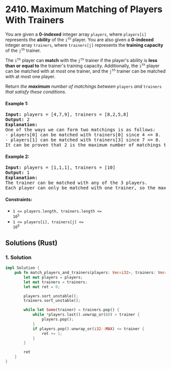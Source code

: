 # 2410. Maximum Matching of Players With Trainers
You are given a **0-indexed** integer array `players`, where `players[i]` represents the **ability** of the <code>i<sup>th</sup></code> player. You are also given a **0-indexed** integer array `trainers`, where `trainers[j]` represents the **training capacity** of the <code>j<sup>th</sup></code> trainer.

The <code>i<sup>th</sup></code> player can **match** with the <code>j<sup>th</sup></code> trainer if the player's ability is **less than or equal to** the trainer's training capacity. Additionally, the <code>i<sup>th</sup></code> player can be matched with at most one trainer, and the <code>j<sup>th</sup></code> trainer can be matched with at most one player.

Return *the **maximum** number of matchings between* `players` *and* `trainers` *that satisfy these conditions*.

#### Example 1:
<pre>
<strong>Input:</strong> players = [4,7,9], trainers = [8,2,5,8]
<strong>Output:</strong> 2
<strong>Explanation:</strong>
One of the ways we can form two matchings is as follows:
- players[0] can be matched with trainers[0] since 4 <= 8.
- players[1] can be matched with trainers[3] since 7 <= 8.
It can be proven that 2 is the maximum number of matchings that can be formed.
</pre>

#### Example 2:
<pre>
<strong>Input:</strong> players = [1,1,1], trainers = [10]
<strong>Output:</strong> 1
<strong>Explanation:</strong>
The trainer can be matched with any of the 3 players.
Each player can only be matched with one trainer, so the maximum answer is 1.
</pre>

#### Constraints:
* <code>1 <= players.length, trainers.length <= 10<sup>5</sup></code>
* <code>1 <= players[i], trainers[j] <= 10<sup>9</sup></code>

## Solutions (Rust)

### 1. Solution
```Rust
impl Solution {
    pub fn match_players_and_trainers(players: Vec<i32>, trainers: Vec<i32>) -> i32 {
        let mut players = players;
        let mut trainers = trainers;
        let mut ret = 0;

        players.sort_unstable();
        trainers.sort_unstable();

        while let Some(trainer) = trainers.pop() {
            while *players.last().unwrap_or(&0) > trainer {
                players.pop();
            }
            if players.pop().unwrap_or(i32::MAX) <= trainer {
                ret += 1;
            }
        }

        ret
    }
}
```
